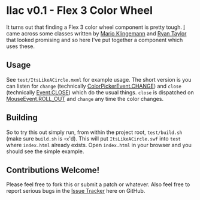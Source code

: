 Ilac v0.1 - Flex 3 Color Wheel
==============================

It turns out that finding a Flex 3 color wheel component is pretty tough.
[I][0] came across some classes written by [Mario Klingemann][1] and
[Ryan Taylor][2] that looked promising and so here I've put together a
component which uses these.

Usage
-----

See `test/ItsLikeACircle.mxml` for example usage. The short version is you can
listen for `change` (technically [ColorPickerEvent.CHANGE][3]) and `close`
(technically [Event.CLOSE][4]) which do the usual things. `close` is dispatched
on [MouseEvent.ROLL_OUT][5] and `change` any time the color changes.

Building
--------

So to try this out simply run, from within the project root, `test/build.sh`
(make sure `build.sh` is `+x`'d). This will put `ItsLikeACircle.swf` into
`test` where `index.html` already exists. Open `index.html` in your browser
and you should see the simple example.

Contributions Welcome!
----------------------

Please feel free to fork this or submit a patch or whatever. Also feel free to
report serious bugs in the [Issue Tracker][6] here on GitHub.

[0]: http://ryanfunduk.com
[1]: http://quasimondo.com
[2]: http://boostworthy.com
[3]: http://livedocs.adobe.com/flex/gumbo/langref/mx/events/ColorPickerEvent.html#CHANGE
[4]: http://livedocs.adobe.com/flex/gumbo/langref/flash/events/Event.html#CLOSE
[5]: http://livedocs.adobe.com/flex/gumbo/langref/flash/events/MouseEvent.html#ROLL_OUT
[6]: http://github.com/thenduks/ilac/issues
